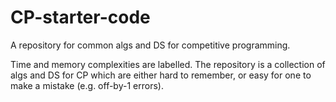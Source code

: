 # CP-starter-code
A repository for common algs and DS for competitive programming.

Time and memory complexities are labelled.
The repository is a collection of algs and DS for CP which are either hard to remember, or easy for one to make a mistake (e.g. off-by-1 errors).
